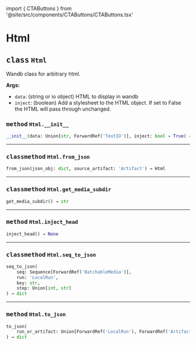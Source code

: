 import { CTAButtons } from '@site/src/components/CTAButtons/CTAButtons.tsx'

# Html

<CTAButtons githubLink='https://github.com/wandb/wandb/blob/main/wandb/sdk/data_types/html.py'/>




## <kbd>class</kbd> `Html`
Wandb class for arbitrary html. 



**Args:**
 
 - `data`:  (string or io object) HTML to display in wandb 
 - `inject`:  (boolean) Add a stylesheet to the HTML object.  If set  to False the HTML will pass through unchanged. 

### <kbd>method</kbd> `Html.__init__`

```python
__init__(data: Union[str, ForwardRef('TextIO')], inject: bool = True) → None
```








---

### <kbd>classmethod</kbd> `Html.from_json`

```python
from_json(json_obj: dict, source_artifact: 'Artifact') → Html
```





---

### <kbd>classmethod</kbd> `Html.get_media_subdir`

```python
get_media_subdir() → str
```





---

### <kbd>method</kbd> `Html.inject_head`

```python
inject_head() → None
```





---

### <kbd>classmethod</kbd> `Html.seq_to_json`

```python
seq_to_json(
    seq: Sequence[ForwardRef('BatchableMedia')],
    run: 'LocalRun',
    key: str,
    step: Union[int, str]
) → dict
```





---

### <kbd>method</kbd> `Html.to_json`

```python
to_json(
    run_or_artifact: Union[ForwardRef('LocalRun'), ForwardRef('Artifact')]
) → dict
```